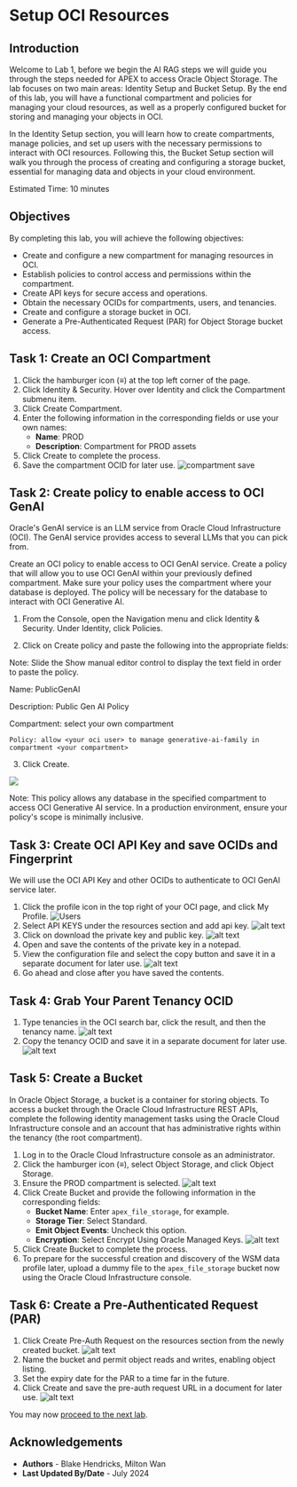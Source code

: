 # Setup OCI Resources

## Introduction

Welcome to Lab 1, before we begin the AI RAG steps we will guide you through the steps needed for APEX to access Oracle Object Storage. The lab focuses on two main areas: Identity Setup and Bucket Setup. By the end of this lab, you will have a functional compartment and policies for managing your cloud resources, as well as a properly configured bucket for storing and managing your objects in OCI.

In the Identity Setup section, you will learn how to create compartments, manage policies, and set up users with the necessary permissions to interact with OCI resources. Following this, the Bucket Setup section will walk you through the process of creating and configuring a storage bucket, essential for managing data and objects in your cloud environment.

Estimated Time: 10 minutes

## Objectives

By completing this lab, you will achieve the following objectives:

- Create and configure a new compartment for managing resources in OCI.
- Establish policies to control access and permissions within the compartment.
- Create API keys for secure access and operations.
- Obtain the necessary OCIDs for compartments, users, and tenancies.
- Create and configure a storage bucket in OCI.
- Generate a Pre-Authenticated Request (PAR) for Object Storage bucket access.


## Task 1: Create an OCI Compartment

1. Click the hamburger icon (≡) at the top left corner of the page.
2. Click Identity & Security. Hover over Identity and click the Compartment submenu item.
3. Click Create Compartment.
4. Enter the following information in the corresponding fields or use your own names:
    - **Name**: PROD
    - **Description**: Compartment for PROD assets
5. Click Create to complete the process.
6. Save the compartment OCID for later use.
   ![compartment save](/images/compartmentsave.png)


## Task 2: Create policy to enable access to OCI GenAI

Oracle's GenAI service is an LLM service from Oracle Cloud Infrastructure (OCI). The GenAI service provides access to several LLMs that you can pick from.

Create an OCI policy to enable access to OCI GenAI service.
Create a policy that will allow you to use OCI GenAI within your previously defined compartment. Make sure your policy uses the compartment where your database is deployed. The policy will be necessary for the database to interact with OCI Generative AI.

1. From the Console, open the Navigation menu and click Identity & Security. Under Identity, click Policies.

2. Click on Create policy and paste the following into the appropriate fields:

Note: Slide the Show manual editor control to display the text field in order to paste the policy.

Name: PublicGenAI

Description: Public Gen AI Policy

Compartment: select your own compartment

```
Policy: allow <your oci user> to manage generative-ai-family in compartment <your compartment>
```

3. Click Create.

 ![](images/create-policy.png " ")

Note: This policy allows any database in the specified compartment to access OCI Generative AI service. In a production environment, ensure your policy's scope is minimally inclusive.

## Task 3: Create OCI API Key and save OCIDs and Fingerprint 

We will use the OCI API Key and other OCIDs to authenticate to OCI GenAI service later.

1. Click the profile icon in the top right of your OCI page, and click My Profile.
    ![Users](/images/userprofile.png)
2. Select API KEYS under the resources section and add api key.
    ![alt text](images/addapikey.png)
3. Click on download the private key and public key.
    ![alt text](images/apikeyadd.png)
4. Open and save the contents of the private key in a notepad.
5. View the configuration file and select the copy button and save it in a separate document for later use.
    ![alt text](images/saveconfig.png)
6. Go ahead and close after you have saved the contents. 

## Task 4: Grab Your Parent Tenancy OCID

1. Type tenancies in the OCI search bar, click the result, and then the tenancy name.
![alt text](images/tenancysearch.png)
2. Copy the tenancy OCID and save it in a separate document for later use.
![alt text](images/copytenancyid.png)

## Task 5: Create a Bucket

In Oracle Object Storage, a bucket is a container for storing objects. To access a bucket through the Oracle Cloud Infrastructure REST APIs, complete the following identity management tasks using the Oracle Cloud Infrastructure console and an account that has administrative rights within the tenancy (the root compartment).

1. Log in to the Oracle Cloud Infrastructure console as an administrator.
2. Click the hamburger icon (≡), select Object Storage, and click Object Storage.
3. Ensure the PROD compartment is selected.
![alt text](images/createbucket.png)
1. Click Create Bucket and provide the following information in the corresponding fields:
    - **Bucket Name**: Enter `apex_file_storage`, for example.
    - **Storage Tier**: Select Standard.
    - **Emit Object Events**: Uncheck this option.
    - **Encryption**: Select Encrypt Using Oracle Managed Keys.
![alt text](images/createbucketconfig.png)
1. Click Create Bucket to complete the process.
2. To prepare for the successful creation and discovery of the WSM data profile later, upload a dummy file to the `apex_file_storage` bucket now using the Oracle Cloud Infrastructure console.

## Task 6: Create a Pre-Authenticated Request (PAR)

1. Click Create Pre-Auth Request on the resources section from the newly created bucket.
![alt text](images/createpreauth.png)
2. Name the bucket and permit object reads and writes, enabling object listing.
3. Set the expiry date for the PAR to a time far in the future.
4. Click Create and save the pre-auth request URL in a document for later use.
![alt text](images/copypreauth.png)

You may now [proceed to the next lab](#next).

## Acknowledgements
* **Authors** - Blake Hendricks, Milton Wan
* **Last Updated By/Date** -  July 2024
